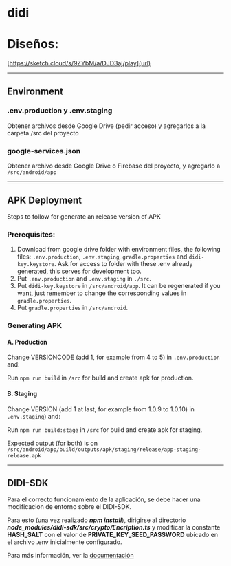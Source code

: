# didi

# Diseños:
[https://sketch.cloud/s/9ZYbM/a/DJD3aj/play](url)


---


## Environment
### .env.production y .env.staging
Obtener archivos desde Google Drive (pedir acceso) y agregarlos a la carpeta /src del proyecto
### google-services.json
Obtener archivo desde Google Drive o Firebase del proyecto, y agregarlo a `/src/android/app`


---


## APK Deployment
Steps to follow for generate an release version of APK
### Prerequisites:
1. Download from google drive folder with environment files, the following files: `.env.production`, `.env.staging`, `gradle.properties` and `didi-key.keystore`. Ask for access to folder with these .env already generated, this serves for development too.
2. Put `.env.production` and `.env.staging` in `./src`.
3. Put `didi-key.keystore` in `/src/android/app`. It can be regenerated if you want, just remember to change the corresponding values in `gradle.properties`.
3. Put `gradle.properties` in `/src/android`.

### Generating APK 
#### A. Production
Change VERSIONCODE (add 1, for example from 4 to 5) in `.env.production` and:

Run `npm run build` in `/src` for build and create apk for production.

#### B. Staging
Change VERSION (add 1 at last, for example from 1.0.9 to 1.0.10) in `.env.staging`) and:

Run `npm run build:stage` in `/src` for build and create apk for staging.


Expected output (for both) is on `/src/android/app/build/outputs/apk/staging/release/app-staging-release.apk`


---

## DIDI-SDK

Para el correcto funcionamiento de la aplicación, se debe hacer una modificacion de entorno sobre el DIDI-SDK.

Para esto (una vez realizado _**npm install**_), dirigirse al directorio **_node_modules/didi-sdk/src/crypto/Encription.ts_** y modificar la constante **HASH_SALT** con el valor de **PRIVATE_KEY_SEED_PASSWORD** ubicado en el archivo .env inicialmente configurado.

Para más información, ver la [documentación](https://docs.didi.org.ar)
